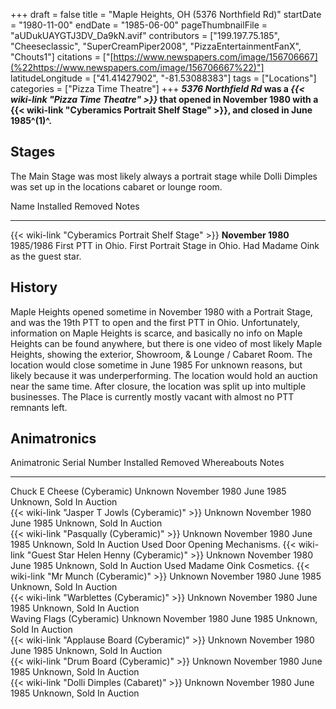 +++
draft = false
title = "Maple Heights, OH (5376 Northfield Rd)"
startDate = "1980-11-00"
endDate = "1985-06-00"
pageThumbnailFile = "aUDukUAYGTJ3DV_Da9kN.avif"
contributors = ["199.197.75.185", "Cheeseclassic", "SuperCreamPiper2008", "PizzaEntertainmentFanX", "Chouts1"]
citations = ["[https://www.newspapers.com/image/156706667](%22https://www.newspapers.com/image/156706667%22)"]
latitudeLongitude = ["41.41427902", "-81.53088383"]
tags = ["Locations"]
categories = ["Pizza Time Theatre"]
+++
***5376 Northfield Rd* was a *{{< wiki-link "Pizza Time Theatre" >}}* that opened in November 1980 with a {{< wiki-link "Cyberamics Portrait Shelf Stage" >}}, and closed in June 1985^(1)^.**

## Stages

The Main Stage was most likely always a portrait stage while Dolli Dimples was set up in the locations cabaret or lounge room.

  Name                                                      Installed           Removed     Notes
  --------------------------------------------------------- ------------------- ----------- -------------------------------------------------------------------------------------
  {{< wiki-link "Cyberamics Portrait Shelf Stage" >}}   **November 1980**   1985/1986   First PTT in Ohio. First Portrait Stage in Ohio. Had Madame Oink as the guest star.

## History

Maple Heights opened sometime in November 1980 with a Portrait Stage, and was the 19th PTT to open and the first PTT in Ohio. Unfortunately, information on Maple Heights is scarce, and basically no info on Maple Heights can be found anywhere, but there is one video of most likely Maple Heights, showing the exterior, Showroom, & Lounge / Cabaret Room.
The location would close sometime in June 1985 For unknown reasons, but likely because it was underperforming. The location would hold an auction near the same time. After closure, the location was split up into multiple businesses. The Place is currently mostly vacant with almost no PTT remnants left.

## Animatronics

  Animatronic                                                  Serial Number   Installed       Removed     Whereabouts                Notes
  ------------------------------------------------------------ --------------- --------------- ----------- -------------------------- -------------------------------
  Chuck E Cheese (Cyberamic)                                   Unknown         November 1980   June 1985   Unknown, Sold In Auction   
  {{< wiki-link "Jasper T Jowls (Cyberamic)" >}}           Unknown         November 1980   June 1985   Unknown, Sold In Auction   
  {{< wiki-link "Pasqually (Cyberamic)" >}}                Unknown         November 1980   June 1985   Unknown, Sold In Auction   Used Door Opening Mechanisms.
  {{< wiki-link "Guest Star Helen Henny (Cyberamic)" >}}   Unknown         November 1980   June 1985   Unknown, Sold In Auction   Used Madame Oink Cosmetics.
  {{< wiki-link "Mr Munch (Cyberamic)" >}}                 Unknown         November 1980   June 1985   Unknown, Sold In Auction   
  {{< wiki-link "Warblettes (Cyberamic)" >}}               Unknown         November 1980   June 1985   Unknown, Sold In Auction   
  Waving Flags (Cyberamic)                                     Unknown         November 1980   June 1985   Unknown, Sold In Auction   
  {{< wiki-link "Applause Board (Cyberamic)" >}}           Unknown         November 1980   June 1985   Unknown, Sold In Auction   
  {{< wiki-link "Drum Board (Cyberamic)" >}}               Unknown         November 1980   June 1985   Unknown, Sold In Auction   
  {{< wiki-link "Dolli Dimples (Cabaret)" >}}              Unknown         November 1980   June 1985   Unknown, Sold In Auction   
